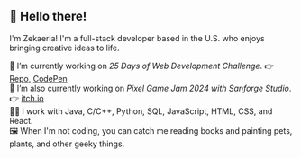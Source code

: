## 👋 Hello there! 

I'm Zekaeria! I'm a full-stack developer based in the U.S. who enjoys bringing creative ideas to life.

🌱 I’m currently working on *25 Days of Web Development Challenge*. 👉 [Repo](https://github.com/Zekaeria/25-days-of-web-development), [CodePen](https://codepen.io/zekaeria) \
🌱 I’m also currently working on *Pixel Game Jam 2024 with Sanforge Studio*. 👉 [itch.io](https://starelli.itch.io/)\
👨‍💻 I work with Java, C/C++, Python, SQL, JavaScript, HTML, CSS, and React. \
🖼️ When I'm not coding, you can catch me reading books and painting pets, plants, and other geeky things. 

<!--
**Zekaeria/Zekaeria** is a ✨ _special_ ✨ repository because its `README.md` (this file) appears on your GitHub profile.

Here are some ideas to get you started:

- 🌱 I’m currently working on 25 days of 
- 💬 Ask me about ...
- 📫 How to reach me: ...
- 😄 Pronouns: ...
- ⚡ Fun fact: ...
-->

